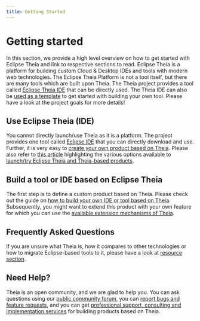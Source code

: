 ```yaml
---
title: Getting Started
---
```


# Getting started

In this section, we provide a high level overview on how to get started with Eclipse Theia and link to respective sections to read.
Eclipse Theia is a platform for building custom Cloud & Desktop IDEs and tools with modern web technologies. The Eclipse Theia Platform is not a tool itself, but there are many tools which are built upon Theia. The Theia project provides a tool called [Eclipse Theia IDE](/#theiaide) that can be directly used. The Theia IDE can also be [used as a template](https://theia-ide.org/docs/blueprint_documentation/) to get started with building your own tool. Please have a look at the project goals for more details!

## Use Eclipse Theia (IDE)

You cannot directly launch/use Theia as it is a platform. The project provides one tool called [Eclipse IDE](/#theiaide) that you can directly download and use. Further, it is very easy to [create your own product based on Theia](https://theia-ide.org/docs/composing_applications/). Please also refer to [this article](https://eclipsesource.com/de/blogs/2019/09/25/how-to-launch-eclipse-theia/) highlighting the various options available to [launch/try Eclipse Theia and Theia-based products](https://eclipsesource.com/de/blogs/2019/09/25/how-to-launch-eclipse-theia/).

## Build a tool or IDE based on Eclipse Theia

The first step is to define a custom product based on Theia. Please check out the guide on [how to build your own IDE or tool based on Theia](https://theia-ide.org/docs/composing_applications/). Subsequently, you might want to extend this product with your own feature for which you can use the [available extension mechanisms of Theia](https://theia-ide.org/docs/extensions/).

## Frequently Asked Questions

If you are unsure what Theia is, how it compares to other technologies or how to migrate Eclipse-based tools to it, please have a look at [resource section](https://theia-ide.org/resources/).


## Need Help?

Theia is an open community, and we are glad to help you. You can ask questions using our [public community forum](https://github.com/eclipse-theia/theia/discussions), you can [report bugs and feature requests](https://github.com/eclipse-theia/theia/issues/new/choose), and you can get [professional support, consulting and implementation services](https://theia-ide.org/support/) for building products based on Theia.

